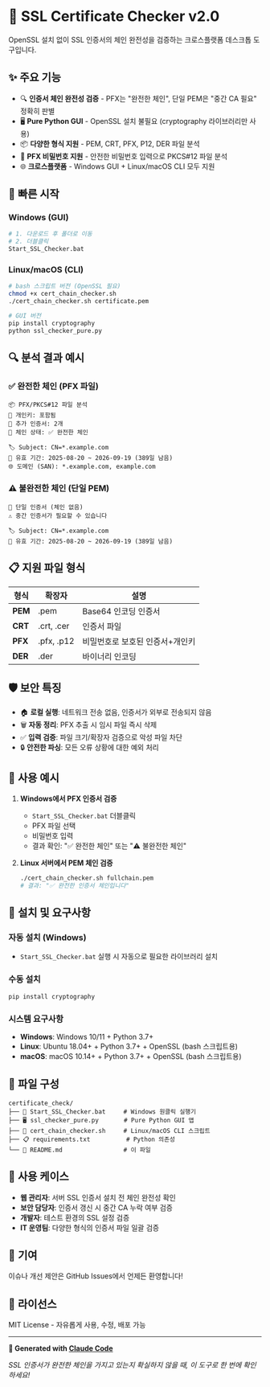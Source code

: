 # 🔐 SSL Certificate Checker v2.0

OpenSSL 설치 없이 SSL 인증서의 체인 완전성을 검증하는 크로스플랫폼 데스크톱 도구입니다.

## ✨ 주요 기능

- 🔍 **인증서 체인 완전성 검증** - PFX는 "완전한 체인", 단일 PEM은 "중간 CA 필요" 정확히 판별
- 🖥️ **Pure Python GUI** - OpenSSL 설치 불필요 (cryptography 라이브러리만 사용)
- 📦 **다양한 형식 지원** - PEM, CRT, PFX, P12, DER 파일 분석
- 🔐 **PFX 비밀번호 지원** - 안전한 비밀번호 입력으로 PKCS#12 파일 분석
- 🌐 **크로스플랫폼** - Windows GUI + Linux/macOS CLI 모두 지원

## 🚀 빠른 시작

### Windows (GUI)
```bash
# 1. 다운로드 후 폴더로 이동
# 2. 더블클릭
Start_SSL_Checker.bat
```

### Linux/macOS (CLI)
```bash
# bash 스크립트 버전 (OpenSSL 필요)
chmod +x cert_chain_checker.sh
./cert_chain_checker.sh certificate.pem

# GUI 버전
pip install cryptography
python ssl_checker_pure.py
```

## 🔍 분석 결과 예시

### ✅ 완전한 체인 (PFX 파일)
```
📦 PFX/PKCS#12 파일 분석
🔑 개인키: 포함됨
📜 추가 인증서: 2개
🔗 체인 상태: ✅ 완전한 체인

🏷️ Subject: CN=*.example.com
📅 유효 기간: 2025-08-20 ~ 2026-09-19 (389일 남음)
🌐 도메인 (SAN): *.example.com, example.com
```

### ⚠️ 불완전한 체인 (단일 PEM)
```
📄 단일 인증서 (체인 없음)
⚠️ 중간 인증서가 필요할 수 있습니다

🏷️ Subject: CN=*.example.com
📅 유효 기간: 2025-08-20 ~ 2026-09-19 (389일 남음)
```

## 📋 지원 파일 형식

| 형식 | 확장자 | 설명 |
|------|--------|------|
| **PEM** | .pem | Base64 인코딩 인증서 |
| **CRT** | .crt, .cer | 인증서 파일 |
| **PFX** | .pfx, .p12 | 비밀번호로 보호된 인증서+개인키 |
| **DER** | .der | 바이너리 인코딩 |

## 🛡️ 보안 특징

- 🏠 **로컬 실행**: 네트워크 전송 없음, 인증서가 외부로 전송되지 않음
- 🗑️ **자동 정리**: PFX 추출 시 임시 파일 즉시 삭제
- ✅ **입력 검증**: 파일 크기/확장자 검증으로 악성 파일 차단
- 🔒 **안전한 파싱**: 모든 오류 상황에 대한 예외 처리

## 📖 사용 예시

1. **Windows에서 PFX 인증서 검증**
   - `Start_SSL_Checker.bat` 더블클릭
   - PFX 파일 선택
   - 비밀번호 입력
   - 결과 확인: "✅ 완전한 체인" 또는 "⚠️ 불완전한 체인"

2. **Linux 서버에서 PEM 체인 검증**
   ```bash
   ./cert_chain_checker.sh fullchain.pem
   # 결과: "✅ 완전한 인증서 체인입니다"
   ```

## 🔧 설치 및 요구사항

### 자동 설치 (Windows)
- `Start_SSL_Checker.bat` 실행 시 자동으로 필요한 라이브러리 설치

### 수동 설치
```bash
pip install cryptography
```

### 시스템 요구사항
- **Windows**: Windows 10/11 + Python 3.7+
- **Linux**: Ubuntu 18.04+ + Python 3.7+ + OpenSSL (bash 스크립트용)
- **macOS**: macOS 10.14+ + Python 3.7+ + OpenSSL (bash 스크립트용)

## 📁 파일 구성

```
certificate_check/
├── 🚀 Start_SSL_Checker.bat     # Windows 원클릭 실행기
├── 🖥️ ssl_checker_pure.py       # Pure Python GUI 앱
├── 🔧 cert_chain_checker.sh     # Linux/macOS CLI 스크립트
├── 📋 requirements.txt          # Python 의존성
└── 📖 README.md                 # 이 파일
```

## 🎯 사용 케이스

- **웹 관리자**: 서버 SSL 인증서 설치 전 체인 완전성 확인
- **보안 담당자**: 인증서 갱신 시 중간 CA 누락 여부 검증  
- **개발자**: 테스트 환경의 SSL 설정 검증
- **IT 운영팀**: 다양한 형식의 인증서 파일 일괄 검증

## 🤝 기여

이슈나 개선 제안은 GitHub Issues에서 언제든 환영합니다!

## 📄 라이선스

MIT License - 자유롭게 사용, 수정, 배포 가능

---

**🤖 Generated with [Claude Code](https://claude.ai/code)**

*SSL 인증서가 완전한 체인을 가지고 있는지 확실하지 않을 때, 이 도구로 한 번에 확인하세요!*